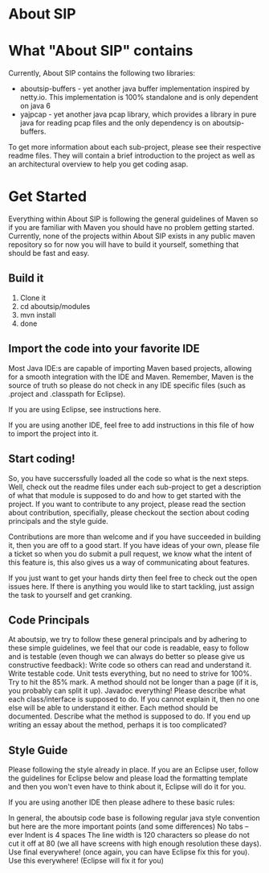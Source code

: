 # About SIP

# What "About SIP" contains

Currently, About SIP contains the following two libraries:

* aboutsip-buffers - yet another java buffer implementation inspired by netty.io. This implementation is 100% standalone and is only dependent on java 6
* yajpcap - yet another java pcap library, which provides a library in pure java for reading pcap files and the only dependency is on aboutsip-buffers.

To get more information about each sub-project, please see their respective readme files.  They will contain a brief introduction to the project as well as an architectural overview to help you get coding asap.

# Get Started

Everything within About SIP is following the general guidelines of Maven so if you are familiar with Maven you should have no problem getting started. Currently, none of the projects within About SIP exists in any public maven repository so for now you will have to build it yourself, something that should be fast and easy.

## Build it

1. Clone it
1. cd aboutsip/modules
1. mvn install
1. done

## Import the code into your favorite IDE

Most Java IDE:s are capable of importing Maven based projects, allowing for a smooth integration with the IDE and Maven. Remember, Maven is the source of truth so please do not check in any IDE specific files (such as .project and .classpath for Eclipse).

If you are using Eclipse, see instructions here.

If you are using another IDE, feel free to add instructions in this file of how to import the project into it.

## Start coding!

So, you have succerssfully loaded all the code so what is the next steps. Well, check out the readme files under each sub-project to get a description of what that module is supposed to do and how to get started with the project. If you want to contribute to any project, please read the section about contribution, specifially, please checkout the section about coding principals and the style guide.



Contributions are more than welcome and if you have succeeded in building it, then you are off to a good start. If you have ideas of your own, please file a ticket so when you do submit a pull request, we know what the intent of this feature is, this also gives us a way of communicating about features.

If you just want to get your hands dirty then feel free to check out the open issues here. If there is anything you would like to start tackling, just assign the task to yourself and get cranking. 

## Code Principals

At aboutsip, we try to follow these general principals and by adhering to these simple guidelines, we feel that our code is readable, easy to follow and is testable (even though we can always do better so please give us constructive feedback):
Write code so others can read and understand it.
Write testable code.
Unit tests everything, but no need to strive for 100%. Try to hit the 85% mark.
A method should not be longer than a page (if it is, you probably can split it up).
Javadoc everything! 
Please describe what each class/interface is supposed to do. If you cannot explain it, then no one else will be able to understand it either.
Each method should be documented. Describe what the method is supposed to do. If you end up writing an essay about the method, perhaps it is too complicated? 


## Style Guide

Please following the style already in place. If you are an Eclipse user, follow the guidelines for Eclipse below and please load the formatting template and then you won't even have to think about it, Eclipse will do it for you.

If you are using another IDE then please adhere to these basic rules:

In general, the aboutsip code base is following regular java style convention but here are the more important points (and some differences)
No tabs – ever
Indent is 4 spaces
The line width is 120 characters so please do not cut it off at 80 (we all have screens with high enough resolution these days).
Use final everywhere! (once again, you can have Eclipse fix this for you).
Use this everywhere! (Eclipse will fix it for you)


